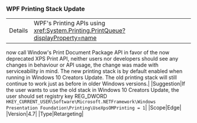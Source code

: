 ### WPF Printing Stack Update

|   |   |
|---|---|
|Details|WPF&#39;s Printing APIs using <xref:System.Printing.PrintQueue?displayProperty=name>
now call Window&#39;s Print Document Package API in favor of the now deprecated XPS
Print API, neither users nor developers should see any changes in behaviour or
API usage, the change was made with serviceability in mind. The new printing
stack is by default enabled when running in Windows 10 Creators Update. The old
printing stack will still continue to work just as before in older Windows
versions.|
|Suggestion|If the user wants to use the old stack in Windows 10 Creators Update, the user should set registry key REG_DWORD <code>HKEY_CURRENT_USER\Software\Microsoft\.NETFramework\Windows Presentation Foundation\Printing\UseXpsOMPrinting = 1</code>|
|Scope|Edge|
|Version|4.7|
|Type|Retargeting|
